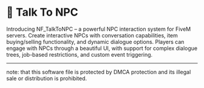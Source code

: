 # 🚶 Talk To NPC

Introducing NF_TalkToNPC – a powerful NPC interaction system for FiveM servers. Create interactive NPCs with conversation capabilities, item buying/selling functionality, and dynamic dialogue options. Players can engage with NPCs through a beautiful UI, with support for complex dialogue trees, job-based restrictions, and custom event triggering.

***

note: that this software file is protected by DMCA protection and its illegal sale or distribution is prohibited.
